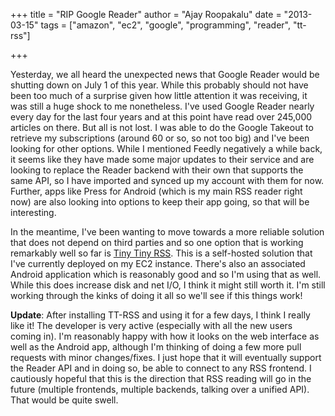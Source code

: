 +++
title = "RIP Google Reader"
author = "Ajay Roopakalu"
date = "2013-03-15"
tags = ["amazon", "ec2", "google", "programming", "reader", "tt-rss"]

+++

Yesterday, we all heard the unexpected news that Google Reader would be shutting
down on July 1 of this year. While this probably should not have been too much
of a surprise given how little attention it was receiving, it was still a huge
shock to me nonetheless. I've used Google Reader nearly every day for the
last four years and at this point have read over 245,000 articles on there. But
all is not lost. I was able to do the Google Takeout to retrieve my
subscriptions (around 60 or so, so not too big) and I've been looking for
other options. While I mentioned Feedly negatively a while back, it seems like
they have made some major updates to their service and are looking to replace
the Reader backend with their own that supports the same API, so I have imported
and synced up my account with them for now. Further, apps like Press for Android
(which is my main RSS reader right now) are also looking into options to keep
their app going, so that will be interesting.

In the meantime, I've been wanting to move towards a more reliable
solution that does not depend on third parties and so one option that is working
remarkably well so far is [Tiny
Tiny RSS](http://tt-rss.org/redmine/projects/tt-rss/wiki). This is a self-hosted
solution that I've currently deployed on my EC2 instance. There's
also an associated Android application which is
reasonably good and so I'm using that as well. While this does increase
disk and net I/O, I think it might still worth it. I'm still working
through the kinks of doing it all so we'll see if this things work!

**Update**: After installing TT-RSS and using it for a few days, I think I
really like it! The developer is very active (especially with all the new users
coming in). I'm reasonably happy with how it looks on the web interface as
well as the Android app, although I'm thinking of doing a few more pull
requests with minor changes/fixes. I just hope that it will eventually support
the Reader API and in doing so, be able to connect to any RSS frontend. I
cautiously hopeful that this is the direction that RSS reading will go in the
future (multiple frontends, multiple backends, talking over a unified API). That
would be quite swell.
